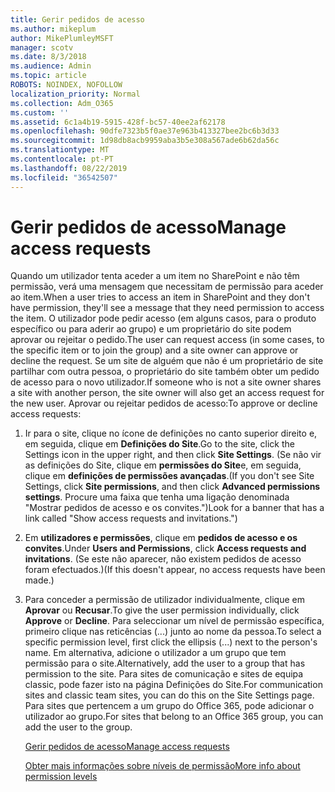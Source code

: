 ```yaml
---
title: Gerir pedidos de acesso
ms.author: mikeplum
author: MikePlumleyMSFT
manager: scotv
ms.date: 8/3/2018
ms.audience: Admin
ms.topic: article
ROBOTS: NOINDEX, NOFOLLOW
localization_priority: Normal
ms.collection: Adm_O365
ms.custom: ''
ms.assetid: 6c1a4b19-5915-428f-bc57-40ee2af62178
ms.openlocfilehash: 90dfe7323b5f0ae37e963b413327bee2bc6b3d33
ms.sourcegitcommit: 1d98db8acb9959aba3b5e308a567ade6b62da56c
ms.translationtype: MT
ms.contentlocale: pt-PT
ms.lasthandoff: 08/22/2019
ms.locfileid: "36542507"
---
```

# <a name="manage-access-requests"></a><span data-ttu-id="34f97-102">Gerir pedidos de acesso</span><span class="sxs-lookup"><span data-stu-id="34f97-102">Manage access requests</span></span>

<span data-ttu-id="34f97-103">Quando um utilizador tenta aceder a um item no SharePoint e não têm permissão, verá uma mensagem que necessitam de permissão para aceder ao item.</span><span class="sxs-lookup"><span data-stu-id="34f97-103">When a user tries to access an item in SharePoint and they don't have permission, they'll see a message that they need permission to access the item.</span></span> <span data-ttu-id="34f97-104">O utilizador pode pedir acesso (em alguns casos, para o produto específico ou para aderir ao grupo) e um proprietário do site podem aprovar ou rejeitar o pedido.</span><span class="sxs-lookup"><span data-stu-id="34f97-104">The user can request access (in some cases, to the specific item or to join the group) and a site owner can approve or decline the request.</span></span> <span data-ttu-id="34f97-105">Se um site de alguém que não é um proprietário de site partilhar com outra pessoa, o proprietário do site também obter um pedido de acesso para o novo utilizador.</span><span class="sxs-lookup"><span data-stu-id="34f97-105">If someone who is not a site owner shares a site with another person, the site owner will also get an access request for the new user.</span></span> <span data-ttu-id="34f97-106">Aprovar ou rejeitar pedidos de acesso:</span><span class="sxs-lookup"><span data-stu-id="34f97-106">To approve or decline access requests:</span></span>
  
1. <span data-ttu-id="34f97-107">Ir para o site, clique no ícone de definições no canto superior direito e, em seguida, clique em **Definições do Site**.</span><span class="sxs-lookup"><span data-stu-id="34f97-107">Go to the site, click the Settings icon in the upper right, and then click **Site Settings**.</span></span> <span data-ttu-id="34f97-108">(Se não vir as definições do Site, clique em **permissões do Site**e, em seguida, clique em **definições de permissões avançadas**.</span><span class="sxs-lookup"><span data-stu-id="34f97-108">(If you don't see Site Settings, click **Site permissions**, and then click **Advanced permissions settings**.</span></span> <span data-ttu-id="34f97-109">Procure uma faixa que tenha uma ligação denominada "Mostrar pedidos de acesso e os convites.")</span><span class="sxs-lookup"><span data-stu-id="34f97-109">Look for a banner that has a link called "Show access requests and invitations.")</span></span>
    
2. <span data-ttu-id="34f97-110">Em **utilizadores e permissões**, clique em **pedidos de acesso e os convites**.</span><span class="sxs-lookup"><span data-stu-id="34f97-110">Under **Users and Permissions**, click **Access requests and invitations**.</span></span> <span data-ttu-id="34f97-111">(Se este não aparecer, não existem pedidos de acesso foram efectuados.)</span><span class="sxs-lookup"><span data-stu-id="34f97-111">(If this doesn't appear, no access requests have been made.)</span></span>
    
3. <span data-ttu-id="34f97-112">Para conceder a permissão de utilizador individualmente, clique em **Aprovar** ou **Recusar**.</span><span class="sxs-lookup"><span data-stu-id="34f97-112">To give the user permission individually, click **Approve** or **Decline**.</span></span> <span data-ttu-id="34f97-113">Para seleccionar um nível de permissão específica, primeiro clique nas reticências (...) junto ao nome da pessoa.</span><span class="sxs-lookup"><span data-stu-id="34f97-113">To select a specific permission level, first click the ellipsis (...) next to the person's name.</span></span> <span data-ttu-id="34f97-114">Em alternativa, adicione o utilizador a um grupo que tem permissão para o site.</span><span class="sxs-lookup"><span data-stu-id="34f97-114">Alternatively, add the user to a group that has permission to the site.</span></span> <span data-ttu-id="34f97-115">Para sites de comunicação e sites de equipa classic, pode fazer isto na página Definições do Site.</span><span class="sxs-lookup"><span data-stu-id="34f97-115">For communication sites and classic team sites, you can do this on the Site Settings page.</span></span> <span data-ttu-id="34f97-116">Para sites que pertencem a um grupo do Office 365, pode adicionar o utilizador ao grupo.</span><span class="sxs-lookup"><span data-stu-id="34f97-116">For sites that belong to an Office 365 group, you can add the user to the group.</span></span>
    
    [<span data-ttu-id="34f97-117">Gerir pedidos de acesso</span><span class="sxs-lookup"><span data-stu-id="34f97-117">Manage access requests </span></span>](https://go.microsoft.com/fwlink/?linkid=2008747)
    
    [<span data-ttu-id="34f97-118">Obter mais informações sobre níveis de permissão</span><span class="sxs-lookup"><span data-stu-id="34f97-118">More info about permission levels</span></span>](https://go.microsoft.com/fwlink/?linkid=867071)
    

